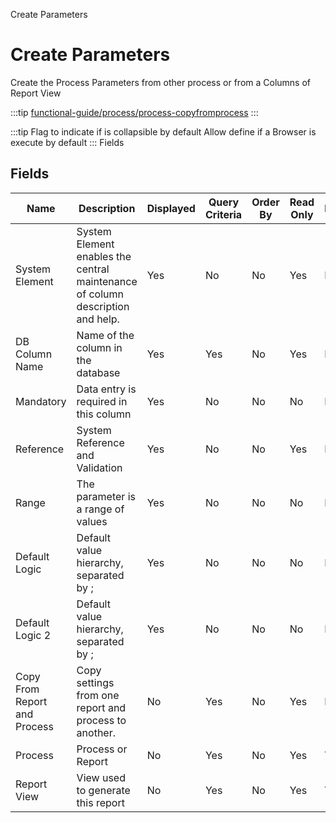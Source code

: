 
Create Parameters
# Create Parameters


Create the Process Parameters from other process or from a Columns of Report View

:::tip
[functional-guide/process/process-copyfromprocess](functional-guide/process/process-copyfromprocess.md)
:::

:::tip
Flag to indicate if is collapsible by default
Allow define if a Browser is execute by default
:::
Fields
## Fields




Name                         | Description                                                                    | Displayed | Query Criteria | Order By | Read Only | Mandatory
---------------------------- | ------------------------------------------------------------------------------ | --------- | -------------- | -------- | --------- | ---------
System Element               | System Element enables the central maintenance of column description and help. | Yes       | No             | No       | Yes       | No       
DB Column Name               | Name of the column in the database                                             | Yes       | Yes            | No       | Yes       | No       
Mandatory                    | Data entry is required in this column                                          | Yes       | No             | No       | No        | No       
Reference                    | System Reference and Validation                                                | Yes       | No             | No       | Yes       | No       
Range                        | The parameter is a range of values                                             | Yes       | No             | No       | No        | No       
Default Logic                | Default value hierarchy, separated by ;                                        | Yes       | No             | No       | No        | No       
Default Logic 2              | Default value hierarchy, separated by ;                                        | Yes       | No             | No       | No        | No       
Copy From Report and Process | Copy settings from one report and process to another.                          | No        | Yes            | No       | Yes       | No       
Process                      | Process or Report                                                              | No        | Yes            | No       | Yes       | Yes      
Report View                  | View used to generate this report                                              | No        | Yes            | No       | Yes       | Yes      
